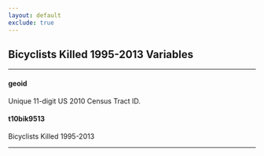 ```yaml
---
layout: default
exclude: true
---
```


## Bicyclists Killed 1995-2013 Variables

---

#### **geoid**
Unique 11-digit US 2010 Census Tract ID.


#### **t10bik9513**
Bicyclists Killed 1995-2013

---

